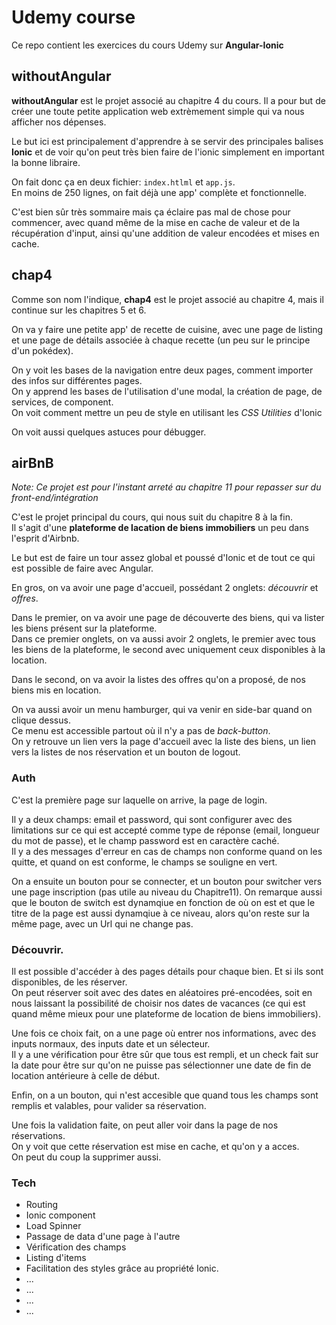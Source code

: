 # Udemy course

Ce repo contient les exercices du cours Udemy sur **Angular-Ionic**

## withoutAngular

**withoutAngular** est le projet associé au chapitre 4 du cours.
Il a pour but de créer une toute petite application web extrèmement simple qui va nous afficher nos dépenses.

Le but ici est principalement d'apprendre à se servir des principales balises **Ionic** et de voir qu'on peut très bien faire de l'ionic simplement en important la bonne libraire.

On fait donc ça en deux fichier: `index.htlml` et `app.js`. </br>
En moins de 250 lignes, on fait déjà une app' complète et fonctionnelle.

C'est bien sûr très sommaire mais ça éclaire pas mal de chose pour commencer, avec quand même de la mise en cache de valeur et de la récupération d'input, ainsi qu'une addition de valeur encodées et mises en cache.

## chap4

Comme son nom l'indique, **chap4** est le projet associé au chapitre 4, mais il continue sur les chapitres 5 et 6.

On va y faire une petite app' de recette de cuisine, avec une page de listing et une page de détails associée à chaque recette (un peu sur le principe d'un pokédex).

On y voit les bases de la navigation entre deux pages, comment importer des infos sur différentes pages. </br>
On y apprend les bases de l'utilisation d'une modal, la création de page, de services, de component.</br>
On voit comment mettre un peu de style en utilisant les *CSS Utilities* d'Ionic


On voit aussi quelques astuces pour débugger.

## airBnB

*Note: Ce projet est pour l'instant arreté au chapitre 11 pour repasser sur du front-end/intégration*

C'est le projet principal du cours, qui nous suit du chapitre 8 à la fin.</br>
Il s'agit d'une **plateforme de lacation de biens immobiliers** un peu dans l'esprit d'Airbnb.

Le but est de faire un tour assez global et poussé d'Ionic et de tout ce qui est possible de faire avec Angular.

En gros, on va avoir une page d'accueil, possédant 2 onglets: *découvrir* et *offres*.

Dans le premier, on va avoir une page de découverte des biens, qui va lister les biens présent sur la plateforme. </br>
Dans ce premier onglets, on va aussi avoir 2 onglets, le premier avec tous les biens de la plateforme, le second avec uniquement ceux disponibles à la location.

Dans le second, on va avoir la listes des offres qu'on a proposé, de nos biens mis en location.

On va aussi avoir un menu hamburger, qui va venir en side-bar quand on clique dessus. </br>
Ce menu est accessible partout où il n'y a pas de *back-button*. </br>
On y retrouve un lien vers la page d'accueil avec la liste des biens, un lien vers la listes de nos réservation et un bouton de logout.

### Auth

C'est la première page sur laquelle on arrive, la page de login.

Il y a deux champs: email et password, qui sont configurer avec des limitations sur ce qui est accepté comme type de réponse (email, longueur du mot de passe), et le champ password est en caractère caché.</br>
Il y a des messages d'erreur en cas de champs non conforme quand on les quitte, et quand on est conforme, le champs se souligne en vert.

On a ensuite un bouton pour se connecter, et un bouton pour switcher vers une page inscription (pas utile au niveau du Chapitre11). On remarque aussi que le bouton de switch est dynamqiue en fonction de où on est et que le titre de la page est aussi dynamqiue à ce niveau, alors qu'on reste sur la même page, avec un Url qui ne change pas.

### Découvrir.

Il est possible d'accéder à des pages détails pour chaque bien. Et si ils sont disponibles, de les réserver.</br>
On peut réserver soit avec des dates en aléatoires pré-encodées, soit en nous laissant la possibilité de choisir nos dates de vacances (ce qui est quand même mieux pour une plateforme de location de biens immobiliers).

Une fois ce choix fait, on a une page où entrer nos informations, avec des inputs normaux, des inputs date et un sélecteur.</br>
Il y a une vérification pour être sûr que tous est rempli, et un check fait sur la date pour être sur qu'on ne puisse pas sélectionner une date de fin de location antérieure à celle de début.

Enfin, on a un bouton, qui n'est accesible que quand tous les champs sont remplis et valables, pour valider sa réservation.

Une fois la validation faite, on peut aller voir dans la page de nos réservations. </br>
On y voit que cette réservation est mise en cache, et qu'on y a acces.</br>
On peut du coup la supprimer aussi.

### Tech

- Routing
- Ionic component
- Load Spinner
- Passage de data d'une page à l'autre
- Vérification des champs
- Listing d'items
- Facilitation des styles grâce au propriété Ionic.
- ...
- ...
- ...
- ...